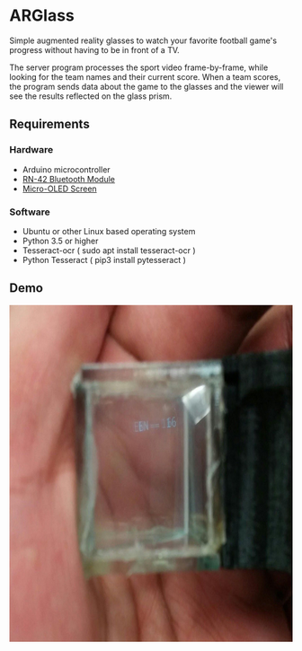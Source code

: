 # ARGlass
Simple augmented reality glasses to watch your favorite football game's progress without having to be in front of a TV. 

The server program processes the sport video frame-by-frame, while looking for the team names and their current score.  When a team scores, the program sends data about the game to the glasses and the viewer will see the results reflected on the glass prism. 

## Requirements 
### Hardware 
+ Arduino microcontroller
+ [RN-42 Bluetooth Module](https://cdn.sparkfun.com/datasheets/Wireless/Bluetooth/RN42XV.pdf) 
+ [Micro-OLED Screen](https://www.sparkfun.com/products/13003) 

### Software 
+ Ubuntu or other Linux based operating system 
+ Python 3.5 or higher 
+ Tesseract-ocr ( sudo apt install tesseract-ocr )
+ Python Tesseract ( pip3 install pytesseract )

## Demo
<p align="center">
  <img width="800" height="600" src="resources/display.png">
</p>
